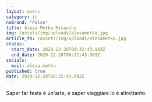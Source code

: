 ```yaml
---
layout: users
category: it
noBrand: "False"
title: Alesa Metka Micacchi
img: /assets/img/uploads/alesametka.jpg
article_th: /assets/img/uploads/alesametka.jpg
status:
  start_date: 2020-12-28T00:32:43.943Z
  end_date: 2020-12-28T00:32:43.969Z
socials:
  mail: alesa.metka
published: true
date: 2020-12-28T00:32:43.993Z
---
```

Saper far festa è un'arte, e saper viaggiare lo è altrettanto.